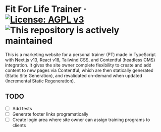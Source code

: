 # Fit For Life Trainer &middot; [![License: AGPL v3](https://img.shields.io/badge/License-AGPL_v3-blue.svg)](https://www.gnu.org/licenses/agpl-3.0) ![This repository is actively maintained](https://img.shields.io/maintenance/yes/2023)

This is a marketing website for a personal trainer (PT) made in TypeScript with Next.js v13, React v18, Tailwind CSS, and Contentful (headless CMS) integration.  It gives the site owner complete flexibility to create and add content to new pages via Contentful, which are then statically generated (Static Site Generation), and revalidated on-demand when updated (Incremental Static Regeneration).

## TODO
- [ ] Add tests
- [ ] Generate footer links programatically
- [ ] Create login area where site owner can assign training programs to clients